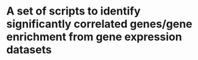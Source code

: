 # A set of scripts to identify significantly correlated genes/gene enrichment from gene expression datasets

